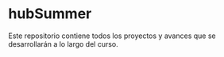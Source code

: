 hubSummer
=========

Este repositorio contiene todos los proyectos y avances que se desarrollarán a lo largo del curso.
